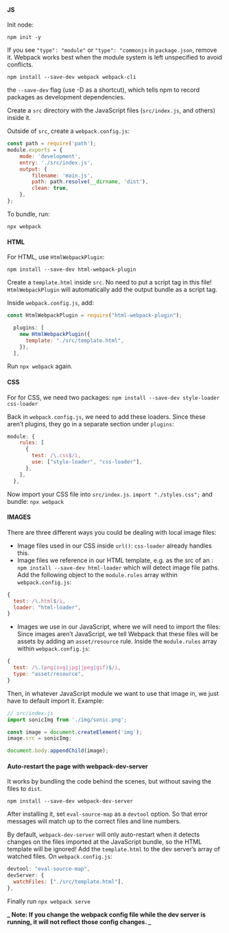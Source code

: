 #### JS

Init node:

`npm init -y`

If you see `"type": "module"` or `"type": "commonjs` in `package.json`, remove it. Webpack works best when the module system is left unspecified to avoid conflicts.

`npm install --save-dev webpack webpack-cli`

the `--save-dev` flag (use -D as a shortcut), which tells npm to record packages as development dependencies.

Create a `src` directory with the JavaScript files (`src/index.js`, and others) inside it.

Outside of `src`, create a `webpack.config.js`:

```js
const path = require('path');
module.exports = {
	mode: 'development',
	entry: './src/index.js',
	output: {
		filename: 'main.js',
		path: path.resolve(__dirname, 'dist'),
		clean: true,
	},
};
```

To bundle, run:

`npx webpack`

#### HTML

For HTML, use `HtmlWebpackPlugin`:

`npm install --save-dev html-webpack-plugin`

Create a `template.html` inside `src`. No need to put a script tag in this file! `HtmlWebpackPlugin` will automatically add the output bundle as a script tag.

Inside `webpack.config.js`, add:

```js
const HtmlWebpackPlugin = require("html-webpack-plugin");

  plugins: [
    new HtmlWebpackPlugin({
      template: "./src/template.html",
    }),
  ],
```

Run `npx webpack` again.

#### CSS

For for CSS, we need two packages:
`npm install --save-dev style-loader css-loader`

Back in `webpack.config.js`, we need to add these loaders. Since these aren’t plugins, they go in a separate section under `plugins`:

```js
module: {
    rules: [
      {
        test: /\.css$/i,
        use: ["style-loader", "css-loader"],
      },
    ],
  },
```

Now import your CSS file into `src/index.js`.
`import "./styles.css";`
and bundle: `npx webpack`

#### IMAGES

There are three different ways you could be dealing with local image files:

- Image files used in our CSS inside `url()`:
  `css-loader` already handles this.
- Image files we reference in our HTML template, e.g. as the src of an <img>:
  `npm install --save-dev html-loader` which will detect image file paths. Add the following object to the `module.rules` array within `webpack.config.js`:

```js
{
  test: /\.html$/i,
  loader: "html-loader",
}
```

- Images we use in our JavaScript, where we will need to import the files:
  Since images aren’t JavaScript, we tell Webpack that these files will be assets by adding an `asset/resource` rule. Inside the `module.rules` array within `webpack.config.js`:

```js
{
  test: /\.(png|svg|jpg|jpeg|gif)$/i,
  type: "asset/resource",
}
```

Then, in whatever JavaScript module we want to use that image in, we just have to default import it. Example:

```js
// src/index.js
import sonicImg from './img/sonic.png';

const image = document.createElement('img');
image.src = sonicImg;

document.body.appendChild(image);
```

#### Auto-restart the page with webpack-dev-server

It works by bundling the code behind the scenes, but without saving the files to `dist`.

`npm install --save-dev webpack-dev-server`

After installing it, set `eval-source-map` as a `devtool` option. So that error messages will match up to the correct files and line numbers.

By default, `webpack-dev-server` will only auto-restart when it detects changes on the files imported at the JavaScript bundle, so the HTML template will be ignored! Add the `template.html` to the dev server’s array of watched files. On `webpack.config.js`:

```js
devtool: "eval-source-map",
devServer: {
  watchFiles: ["./src/template.html"],
},
```

Finally run `npx webpack serve`

**_ Note: If you change the webpack config file while the dev server is running, it will not reflect those config changes. _**
